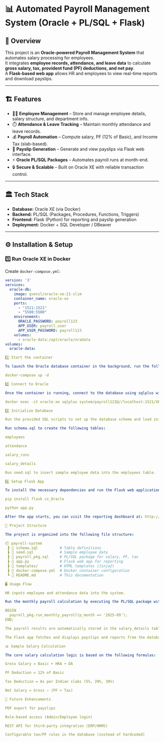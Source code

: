 # 📊 Automated Payroll Management System (Oracle + PL/SQL + Flask)

## 📌 Overview
This project is an **Oracle-powered Payroll Management System** that automates salary processing for employees.  
It integrates **employee records, attendance, and leave data** to calculate **gross salary, tax, provident fund (PF) deductions, and net pay**.  
A **Flask-based web app** allows HR and employees to view real-time reports and download payslips.

---

## 🏗️ Features
- 👨‍💼 **Employee Management** – Store and manage employee details, salary structure, and department info.  
- ⏱️ **Attendance & Leave Tracking** – Maintain monthly attendance and leave records.  
- 💰 **Payroll Automation** – Compute salary, PF (12% of Basic), and Income Tax (slab-based).  
- 📑 **Payslip Generation** – Generate and view payslips via Flask web interface.  
- ⚡ **Oracle PL/SQL Packages** – Automates payroll runs at month-end.  
- 🔒 **Secure & Scalable** – Built on Oracle XE with reliable transaction control.  

---

## 🏛️ Tech Stack
- **Database:** Oracle XE (via Docker)  
- **Backend:** PL/SQL (Packages, Procedures, Functions, Triggers)  
- **Frontend:** Flask (Python) for reporting and payslip generation  
- **Deployment:** Docker + SQL Developer / DBeaver  

---

## ⚙️ Installation & Setup

### 1️⃣ Run Oracle XE in Docker
Create `docker-compose.yml`:
```yaml
version: '3'
services:
  oracle-db:
    image: gvenzl/oracle-xe:21-slim
    container_name: oracle-xe
    ports:
      - "1521:1521"
      - "5500:5500"
    environment:
      ORACLE_PASSWORD: payroll123
      APP_USER: payroll_user
      APP_USER_PASSWORD: payroll123
    volumes:
      - oracle-data:/opt/oracle/oradata
volumes:
  oracle-data:

1️⃣ Start the container

To launch the Oracle database container in the background, run the following command:

docker-compose up -d

2️⃣ Connect to Oracle

Once the container is running, connect to the database using sqlplus with the specified credentials:

docker exec -it oracle-xe sqlplus system/payroll123@//localhost:1521/XEPDB1

3️⃣ Initialize Database

Run the provided SQL scripts to set up the database schema and load initial data.

Run schema.sql to create the following tables:

employees

attendance

salary_runs

salary_details

Run seed.sql to insert sample employee data into the employees table.

4️⃣ Setup Flask App

To install the necessary dependencies and run the Flask web application, use the following commands:

pip install flask cx_Oracle

python app.py

After the app starts, you can visit the reporting dashboard at: http://127.0.0.1:5000

📂 Project Structure

The project is organized into the following file structure:

📦 payroll-system
 ┣ 📜 schema.sql          # Table definitions
 ┣ 📜 seed.sql            # Sample employee data
 ┣ 📜 payroll_pkg.sql     # PL/SQL package for salary, PF, tax
 ┣ 📜 app.py              # Flask web app for reporting
 ┣ 📂 templates/          # HTML templates (Jinja2)
 ┣ 📜 docker-compose.yml  # Docker container configuration
 ┗ 📜 README.md           # This documentation

🖥️ Usage Flow

HR inputs employee and attendance data into the system.

Run the monthly payroll calculation by executing the PL/SQL package with the desired month:

BEGIN
  payroll_pkg.run_monthly_payroll(p_month => '2025-09');
END;

The payroll results are automatically stored in the salary_details table.

The Flask app fetches and displays payslips and reports from the database.

📊 Sample Salary Calculation

The core salary calculation logic is based on the following formulas:

Gross Salary = Basic + HRA + DA

PF Deduction = 12% of Basic

Tax Deduction = As per Indian slabs (5%, 20%, 30%)

Net Salary = Gross – (PF + Tax)

🚀 Future Enhancements

PDF export for payslips

Role-based access (Admin/Employee login)

REST API for third-party integration (ERP/HRMS)

Configurable tax/PF rules in the database (instead of hardcoded)
